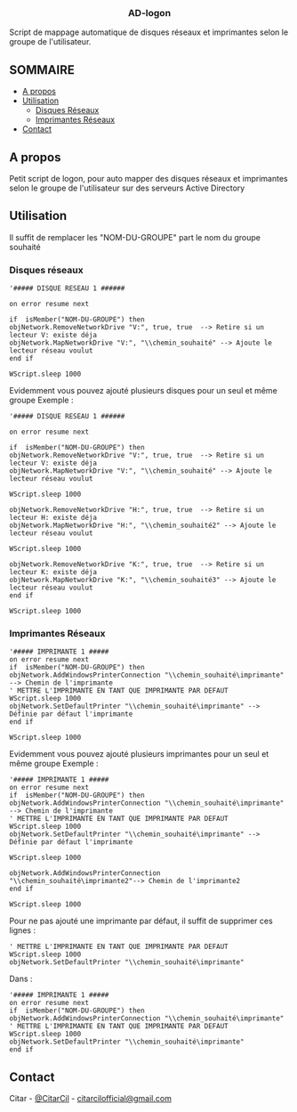 
<br  />

<p  align="center">

<h3  align="center">AD-logon</h3>  

<p  align="center">

Script de mappage automatique de disques réseaux et imprimantes selon le groupe de l'utilisateur.
<br  />
</p>

</p>

  
  
  

<!-- TABLE OF CONTENTS -->

## SOMMAIRE
  

*  [A propos](#a-propos)
*  [Utilisation](#utilisation)
   * [Disques Réseaux](#disques-réseaux)
   * [Imprimantes Réseaux](#imprimantes-réseaux)
*  [Contact](#contact)

  
  
  

<!-- ABOUT THE PROJECT -->

## A propos

Petit script de logon, pour auto mapper des disques réseaux et imprimantes selon le groupe de l'utilisateur sur des serveurs Active Directory


## Utilisation

Il suffit de remplacer les "NOM-DU-GROUPE" part le nom du groupe souhaité

  ### Disques réseaux
```
'##### DISQUE RESEAU 1 ######

on error resume next

if  isMember("NOM-DU-GROUPE") then
objNetwork.RemoveNetworkDrive "V:", true, true  --> Retire si un lecteur V: existe déja
objNetwork.MapNetworkDrive "V:", "\\chemin_souhaité" --> Ajoute le lecteur réseau voulut
end if

WScript.sleep 1000
```
Evidemment vous pouvez ajouté plusieurs disques pour un seul et même groupe 
Exemple : 
```
'##### DISQUE RESEAU 1 ######

on error resume next

if  isMember("NOM-DU-GROUPE") then
objNetwork.RemoveNetworkDrive "V:", true, true  --> Retire si un lecteur V: existe déja
objNetwork.MapNetworkDrive "V:", "\\chemin_souhaité" --> Ajoute le lecteur réseau voulut

WScript.sleep 1000

objNetwork.RemoveNetworkDrive "H:", true, true  --> Retire si un lecteur H: existe déja
objNetwork.MapNetworkDrive "H:", "\\chemin_souhaité2" --> Ajoute le lecteur réseau voulut

WScript.sleep 1000

objNetwork.RemoveNetworkDrive "K:", true, true  --> Retire si un lecteur K: existe déja
objNetwork.MapNetworkDrive "K:", "\\chemin_souhaité3" --> Ajoute le lecteur réseau voulut
end if

WScript.sleep 1000
```
  ### Imprimantes Réseaux
```
'##### IMPRIMANTE 1 #####
on error resume next
if  isMember("NOM-DU-GROUPE") then
objNetwork.AddWindowsPrinterConnection "\\chemin_souhaité\imprimante" --> Chemin de l'imprimante
' METTRE L'IMPRIMANTE EN TANT QUE IMPRIMANTE PAR DEFAUT
WScript.sleep 1000
objNetwork.SetDefaultPrinter "\\chemin_souhaité\imprimante" --> Définie par défaut l'imprimante
end if

WScript.sleep 1000
```
Evidemment vous pouvez ajouté plusieurs imprimantes pour un seul et même groupe 
Exemple : 
```
'##### IMPRIMANTE 1 #####
on error resume next
if  isMember("NOM-DU-GROUPE") then
objNetwork.AddWindowsPrinterConnection "\\chemin_souhaité\imprimante" --> Chemin de l'imprimante
' METTRE L'IMPRIMANTE EN TANT QUE IMPRIMANTE PAR DEFAUT
WScript.sleep 1000
objNetwork.SetDefaultPrinter "\\chemin_souhaité\imprimante" --> Définie par défaut l'imprimante

WScript.sleep 1000

objNetwork.AddWindowsPrinterConnection "\\chemin_souhaité\imprimante2"--> Chemin de l'imprimante2
end if

WScript.sleep 1000
```

Pour ne pas ajouté une imprimante par défaut, il suffit de supprimer ces lignes :
```
' METTRE L'IMPRIMANTE EN TANT QUE IMPRIMANTE PAR DEFAUT
WScript.sleep 1000
objNetwork.SetDefaultPrinter "\\chemin_souhaité\imprimante"
```

Dans : 
```
'##### IMPRIMANTE 1 #####
on error resume next
if  isMember("NOM-DU-GROUPE") then
objNetwork.AddWindowsPrinterConnection "\\chemin_souhaité\imprimante"
' METTRE L'IMPRIMANTE EN TANT QUE IMPRIMANTE PAR DEFAUT
WScript.sleep 1000
objNetwork.SetDefaultPrinter "\\chemin_souhaité\imprimante"
end if
```

## Contact

  

Citar - [@CitarCil](https://twitter.com/CitarCil) - citarcilofficial@gmail.com



  
  
  
